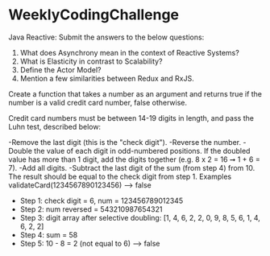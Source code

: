 # WeeklyCodingChallenge

Java Reactive:
Submit the answers to the below questions:
1) What does Asynchrony mean in the context of Reactive Systems?
2) What is Elasticity in contrast to Scalability?
3) Define the Actor Model?
4) Mention a few similarities between Redux and RxJS.

Create a function that takes a number as an argument and returns true if the number is a valid credit card number, false otherwise.

Credit card numbers must be between 14-19 digits in length, and pass the Luhn test, described below:

-Remove the last digit (this is the "check digit").
-Reverse the number.
-Double the value of each digit in odd-numbered positions. If the doubled value has more than 1 digit, add the digits together (e.g. 8 x 2 = 16 ➞ 1 + 6 = 7).
-Add all digits.
-Subtract the last digit of the sum (from step 4) from 10. The result should be equal to the check digit from step 1.
Examples
validateCard(1234567890123456) --> false

 - Step 1: check digit = 6, num = 123456789012345
 - Step 2: num reversed = 543210987654321
 - Step 3: digit array after selective doubling: [1, 4, 6, 2, 2, 0, 9, 8, 5, 6, 1, 4, 6, 2, 2]
 - Step 4: sum = 58
 - Step 5: 10 - 8 = 2 (not equal to 6) --> false